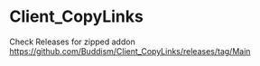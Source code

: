 # Client_CopyLinks
Check Releases for zipped addon
https://github.com/Buddism/Client_CopyLinks/releases/tag/Main
